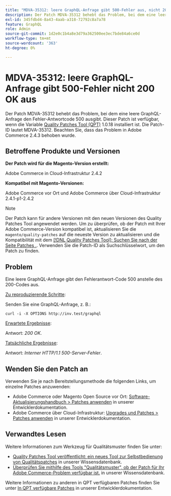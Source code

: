 ```yaml
---
title: "MDVA-35312: leere GraphQL-Anfrage gibt 500-Fehler aus, nicht 200 OK"
description: Der Patch MDVA-35312 behebt das Problem, bei dem eine leere GraphQL-Anfrage den Fehler-Antwortcode 500 ausgibt. Dieser Patch ist verfügbar, wenn das [Quality Patches Tool (QPT)](/help/announcements/adobe-commerce-announcements/magento-quality-patches-released-new-tool-to-self-serve-quality-patches.md) 1.0.18 installiert ist. Die Patch-ID lautet MDVA-35312. Beachten Sie, dass das Problem in Adobe Commerce 2.4.3 behoben wurde.
exl-id: 345fdbd4-8a43-4aab-a318-72792c8a7a78
feature: GraphQL
role: Admin
source-git-commit: 1d2e0c1b4a8e3d79a362500ee3ec7bde84a6ce0d
workflow-type: tm+mt
source-wordcount: '363'
ht-degree: 0%

---
```


# MDVA-35312: leere GraphQL-Anfrage gibt 500-Fehler nicht 200 OK aus

Der Patch MDVA-35312 behebt das Problem, bei dem eine leere GraphQL-Anfrage den Fehler-Antwortcode 500 ausgibt. Dieser Patch ist verfügbar, wenn die Variable [Quality Patches Tool (QPT)](/help/announcements/adobe-commerce-announcements/magento-quality-patches-released-new-tool-to-self-serve-quality-patches.md) 1.0.18 installiert ist. Die Patch-ID lautet MDVA-35312. Beachten Sie, dass das Problem in Adobe Commerce 2.4.3 behoben wurde.

## Betroffene Produkte und Versionen

**Der Patch wird für die Magento-Version erstellt:**

Adobe Commerce in Cloud-Infrastruktur 2.4.2

**Kompatibel mit Magento-Versionen:**

Adobe Commerce vor Ort und Adobe Commerce über Cloud-Infrastruktur 2.4.1-p1-2.4.2

>[!NOTE]
>
>Der Patch kann für andere Versionen mit den neuen Versionen des Quality Patches Tool angewendet werden. Um zu überprüfen, ob der Patch mit Ihrer Adobe Commerce-Version kompatibel ist, aktualisieren Sie die `magento/quality-patches` auf die neueste Version zu aktualisieren und die Kompatibilität mit dem [[!DNL Quality Patches Tool]: Suchen Sie nach der Seite Patches .](https://devdocs.magento.com/quality-patches/tool.html#patch-grid). Verwenden Sie die Patch-ID als Suchschlüsselwort, um den Patch zu finden.

## Problem

Eine leere GraphQL-Anfrage gibt den Fehlerantwort-Code 500 anstelle des 200-Codes aus.

<u>Zu reproduzierende Schritte</u>:

Senden Sie eine GraphQL-Anfrage, z. B.:

```curl
curl -i -X OPTIONS http://inv.test/graphql
```

<u>Erwartete Ergebnisse</u>:

Antwort: *200 OK*.

<u>Tatsächliche Ergebnisse</u>:

Antwort: *Interner HTTP/1.1 500-Server-Fehler*.

## Wenden Sie den Patch an

Verwenden Sie je nach Bereitstellungsmethode die folgenden Links, um einzelne Patches anzuwenden:

* Adobe Commerce oder Magento Open Source vor Ort: [Software-Aktualisierungshandbuch > Patches anwenden](https://devdocs.magento.com/guides/v2.4/comp-mgr/patching/mqp.html) in unserer Entwicklerdokumentation.
* Adobe Commerce über Cloud-Infrastruktur: [Upgrades und Patches > Patches anwenden](https://devdocs.magento.com/cloud/project/project-patch.html) in unserer Entwicklerdokumentation.

## Verwandtes Lesen

Weitere Informationen zum Werkzeug für Qualitätsmuster finden Sie unter:

* [Quality Patches Tool veröffentlicht: ein neues Tool zur Selbstbedienung von Qualitätspatches](/help/announcements/adobe-commerce-announcements/magento-quality-patches-released-new-tool-to-self-serve-quality-patches.md) in unserer Wissensdatenbank.
* [Überprüfen Sie mithilfe des Tools &quot;Qualitätsmuster&quot;, ob der Patch für Ihr Adobe Commerce-Problem verfügbar ist.](/help/support-tools/patches-available-in-qpt-tool/check-patch-for-magento-issue-with-magento-quality-patches.md) in unserer Wissensdatenbank.

Weitere Informationen zu anderen in QPT verfügbaren Patches finden Sie unter [In QPT verfügbare Patches](https://devdocs.magento.com/quality-patches/tool.html#patch-grid) in unserer Entwicklerdokumentation.
